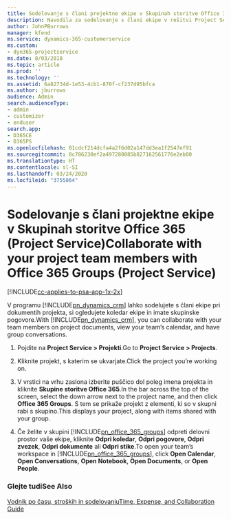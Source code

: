 ```yaml
---
title: Sodelovanje s člani projektne ekipe v Skupinah storitve Office 365
description: Navodila za sodelovanje s člani ekipe v rešitvi Project Service v Skupinah storitve Office 365
author: JohnPBurrows
manager: kfend
ms.service: dynamics-365-customerservice
ms.custom:
- dyn365-projectservice
ms.date: 8/03/2018
ms.topic: article
ms.prod: ''
ms.technology: ''
ms.assetid: 6a82734d-1e53-4cb1-870f-cf237d95bfca
ms.author: jburrows
audience: Admin
search.audienceType:
- admin
- customizer
- enduser
search.app:
- D365CE
- D365PS
ms.openlocfilehash: 01cdcf214dcfa4a2f6d02a147dd3ea1f2547ef91
ms.sourcegitcommit: 8c786230ef2a497280885b827162561776e2eb00
ms.translationtype: HT
ms.contentlocale: sl-SI
ms.lasthandoff: 03/24/2020
ms.locfileid: "3755864"
---
```

# <a name="collaborate-with-your-project-team-members-with-office-365-groups-project-service"></a><span data-ttu-id="d45ce-103">Sodelovanje s člani projektne ekipe v Skupinah storitve Office 365 (Project Service)</span><span class="sxs-lookup"><span data-stu-id="d45ce-103">Collaborate with your project team members with Office 365 Groups (Project Service)</span></span>

[!INCLUDE[cc-applies-to-psa-app-1x-2x](../includes/cc-applies-to-psa-app-1x-2x.md)]

<span data-ttu-id="d45ce-104">V programu [!INCLUDE[pn_dynamics_crm](../includes/pn-dynamics-crm.md)] lahko sodelujete s člani ekipe pri dokumentih projekta, si ogledujete koledar ekipe in imate skupinske pogovore.</span><span class="sxs-lookup"><span data-stu-id="d45ce-104">With [!INCLUDE[pn_dynamics_crm](../includes/pn-dynamics-crm.md)], you can collaborate with your team members on project documents, view your team’s calendar, and have group conversations.</span></span>  
  
1. <span data-ttu-id="d45ce-105">Pojdite na **Project Service > Projekti**.</span><span class="sxs-lookup"><span data-stu-id="d45ce-105">Go to **Project Service > Projects**.</span></span>  
  
2. <span data-ttu-id="d45ce-106">Kliknite projekt, s katerim se ukvarjate.</span><span class="sxs-lookup"><span data-stu-id="d45ce-106">Click the project you’re working on.</span></span>  
  
3. <span data-ttu-id="d45ce-107">V vrstici na vrhu zaslona izberite puščico dol poleg imena projekta in kliknite **Skupine storitve Office 365**.</span><span class="sxs-lookup"><span data-stu-id="d45ce-107">In the bar across the top of the screen, select the down arrow next to the project name, and then click **Office 365 Groups**.</span></span> <span data-ttu-id="d45ce-108">S tem se prikaže projekt z elementi, ki so v skupni rabi s skupino.</span><span class="sxs-lookup"><span data-stu-id="d45ce-108">This displays your project, along with items shared with your group.</span></span>  
  
4. <span data-ttu-id="d45ce-109">Če želite v skupini [!INCLUDE[pn_office_365_groups](../includes/pn-office-365-groups.md)] odpreti delovni prostor vaše ekipe, kliknite **Odpri koledar**, **Odpri pogovore**, **Odpri zvezek**, **Odpri dokumente** ali **Odpri stike**.</span><span class="sxs-lookup"><span data-stu-id="d45ce-109">To open your team’s workspace in [!INCLUDE[pn_office_365_groups](../includes/pn-office-365-groups.md)], click **Open Calendar**, **Open Conversations**, **Open Notebook**, **Open Documents**, or **Open People**.</span></span>  
  
### <a name="see-also"></a><span data-ttu-id="d45ce-110">Glejte tudi</span><span class="sxs-lookup"><span data-stu-id="d45ce-110">See Also</span></span>  
 [<span data-ttu-id="d45ce-111">Vodnik po času, stroških in sodelovanju</span><span class="sxs-lookup"><span data-stu-id="d45ce-111">Time, Expense, and Collaboration Guide</span></span>](../project-service/time-expense-collaboration-guide.md)
